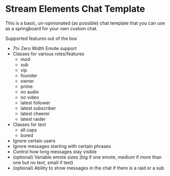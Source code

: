 # Stream Elements Chat Template
This is a basic, un-opinionated (as possible) chat template that you can use as a springboard for your own custom chat.

Supported features out of the box
* 7tv Zero Width Emote support
* Classes for various roles/features
  * mod
  * sub
  * vip
  * founder
  * owner
  * prime
  * no audio
  * no video
  * latest follower
  * latest subscriber
  * latest cheerer
  * latest raider
* Classes for text
  * all caps
  * bored
* Ignore certain users
* Ignore messages starting with certain phrases
* Control how long messages stay visible
* (optional) Variable emote sizes (big if one emote, medium if more than one but no text, small if text)
* (optional) Ability to show messages in the chat if there is a raid or a sub